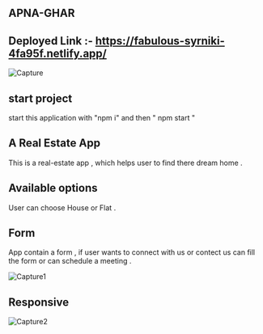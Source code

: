 ## APNA-GHAR 
## Deployed Link :- https://fabulous-syrniki-4fa95f.netlify.app/


![Capture](https://user-images.githubusercontent.com/115548645/234378187-22ba54ff-ab89-49b9-a99c-495f130483d3.PNG)

## start project

start this application with "npm i" and then " npm start " 

## A Real Estate App

This is a real-estate app , which helps user to find there dream home .

## Available options

User can choose House or Flat .

## Form 

App contain a form , if user wants to connect with us or contect us can fill the form or can schedule a meeting . 

![Capture1](https://user-images.githubusercontent.com/115548645/234378320-bcdfa1d2-47e5-446c-851d-c8dd8a846334.PNG)

## Responsive

![Capture2](https://user-images.githubusercontent.com/115548645/234378138-4171c440-ed54-4d58-a002-2e45f1881e79.PNG)





